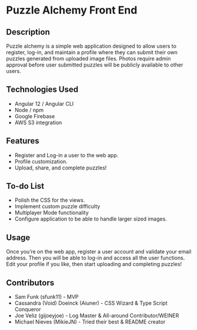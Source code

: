 # Puzzle Alchemy Front End

## Description

Puzzle alchemy is a simple web application designed to allow users to register, log-in, and maintain a profile where they can submit their own puzzles generated from uploaded image files. Photos require admin approval before user submitted puzzles will be publicly available to other users.

## Technologies Used
 - Angular 12 / Angular CLI
 - Node / npm
 - Google Firebase
 - AWS S3 integration

## Features
  - Register and Log-in a user to the web app.
  - Profile customization.
  - Upload, share, and complete puzzles!

## To-do List
  - Polish the CSS for the views.
  - Implement custom puzzle difficulty
  - Multiplayer Mode functionality
  - Configure application to be able to handle larger sized images.

## Usage

Once you’re on the web app, register a user account and validate your email address. Then you will be able to log-in and access all the user functions. Edit your profile if you like, then start uploading and completing puzzles!

## Contributors

  - Sam Funk (sfunk11) - MVP
  - Cassandra (Void) Doeinck (Aiuner) - CSS Wizard & Type Script Conqueror
  - Joe Veliz (gijoeyjoe) - Log Master & All-around Contributor/WEINER
  - Michael Nieves (MikieJN) -  Tried their best & README creator

